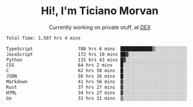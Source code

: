 <h1 align="center">Hi!, I'm Ticiano Morvan</h1>
<p align="center">Currently working on private stuff, at <a href="https://getdex.ai" target="_blank">DEX</a></p>

<!--START_SECTION:waka-->

```txt
Total Time: 1,587 hrs 4 mins

TypeScript                 788 hrs 6 mins  ████████████▒░░░░░░░░░░░░   49.66 %
JavaScript                 172 hrs 10 mins ██▓░░░░░░░░░░░░░░░░░░░░░░   10.85 %
Python                     115 hrs 43 mins █▓░░░░░░░░░░░░░░░░░░░░░░░   07.29 %
CSS                        64 hrs 2 mins   █░░░░░░░░░░░░░░░░░░░░░░░░   04.04 %
C                          62 hrs 50 mins  █░░░░░░░░░░░░░░░░░░░░░░░░   03.96 %
JSON                       56 hrs 16 mins  █░░░░░░░░░░░░░░░░░░░░░░░░   03.55 %
Markdown                   41 hrs 56 mins  ▓░░░░░░░░░░░░░░░░░░░░░░░░   02.64 %
Rust                       37 hrs 27 mins  ▓░░░░░░░░░░░░░░░░░░░░░░░░   02.36 %
HTML                       34 hrs 27 mins  ▓░░░░░░░░░░░░░░░░░░░░░░░░   02.17 %
Go                         31 hrs 21 mins  ▒░░░░░░░░░░░░░░░░░░░░░░░░   01.98 %
```

<!--END_SECTION:waka-->
